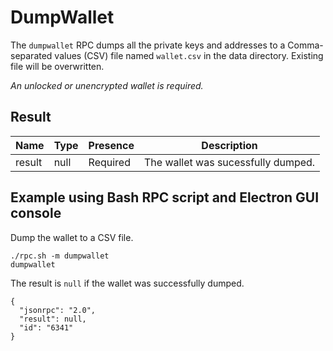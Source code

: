 # DumpWallet
The `dumpwallet` RPC dumps all the private keys and addresses to a Comma-separated values (CSV) file named `wallet.csv` in the data directory. Existing file will be overwritten.

_An unlocked or unencrypted wallet is required._

## Result
Name   | Type | Presence | Description
------ | ---- | -------- | -----------------------------------------------------
result | null | Required | The wallet was sucessfully dumped.

## Example using Bash RPC script and Electron GUI console
Dump the wallet to a CSV file.

```
./rpc.sh -m dumpwallet
dumpwallet
```

The result is `null` if the wallet was successfully dumped.

```
{
  "jsonrpc": "2.0",
  "result": null,
  "id": "6341"
}
```
